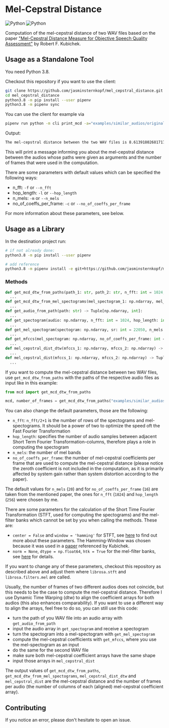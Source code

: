 # Mel-Cepstral Distance

![Python](https://img.shields.io/github/license/jasminsternkopf/mel_cepstral_distance)
![Python](https://img.shields.io/badge/python-3.8-green.svg)

Computation of the mel-cepstral distance of two WAV files based on the paper ["Mel-Cepstral Distance Measure for Objective Speech Quality Assessment"](https://ieeexplore.ieee.org/document/407206) by Robert F. Kubichek.

## Usage as a Standalone Tool

You need Python 3.8.

Checkout this repository if you want to use the client:

```sh
git clone https://github.com/jasminsternkopf/mel_cepstral_distance.git
cd mel_cepstral_distance
python3.8 -m pip install --user pipenv
python3.8 -m pipenv sync
```

You can use the client for example via

```sh
pipenv run python -m cli print_mcd -a="examples/similar_audios/original.wav" -b="examples/similar_audios/inferred.wav"
```

Output:

```sh
The mel-cepstral distance between the two WAV files is 8.613918026817176. This was computed using 539 frames.
```

This will print a message informing you about the mel-cepstral distance between the audios whose paths were given as arguments and the number of frames that were used in the computation.

There are some parameters with default values which can be specified the following ways:

- n_fft: `-f` or `--n_fft`
- hop_length: `-l` or `--hop_length`
- n_mels: `-m` or `--n_mels`
- no_of_coeffs_per_frame: `-c` or `--no_of_coeffs_per_frame`

For more information about these parameters, see below.

## Usage as a Library

In the destination project run:

```sh
# if not already done:
python3.8 -m pip install --user pipenv

# add reference
python3.8 -m pipenv install -e git+https://github.com/jasminsternkopf/mel_cepstral_distance.git@main#egg=mcd
```

### Methods

```py
def get_mcd_dtw_from_paths(path_1: str, path_2: str, n_fft: int = 1024, hop_length: int = 256, n_mels: int = 20, no_of_coeffs_per_frame: int = 16) -> Tuple[float, int]:
  ...
def get_mcd_dtw_from_mel_spectograms(mel_spectogram_1: np.ndarray, mel_spectogram_2: np.ndarray, no_of_coeffs_per_frame: int = 16) -> Tuple[float, int]:
  ...
def get_audio_from_path(path: str) -> Tuple[np.ndarray, int]:
  ...
def get_spectogram(audio: np.ndarray, n_fft: int = 1024, hop_length: int = 256) -> np.ndarray:
  ...
def get_mel_spectogram(spectogram: np.ndarray, sr: int = 22050, n_mels: int = 20) -> np.ndarray:
  ...
def get_mfccs(mel_spectogram: np.ndarray, no_of_coeffs_per_frame: int = 16) -> np.ndarray:
  ...
def mel_cepstral_dist_dtw(mfccs_1: np.ndarray, mfccs_2: np.ndarray) -> Tuple[float, int]:
  ...
def mel_cepstral_dist(mfccs_1: np.ndarray, mfccs_2: np.ndarray) -> Tuple[float, int]:
  ...
```

If you want to compute the mel-cepstral distance between two WAV files, use `get_mcd_dtw_from_paths` with the paths of the respective audio files as input like in this example:

```py
from mcd import get_mcd_dtw_from_paths

mcd, number_of_frames = get_mcd_dtw_from_paths("examples/similar_audios/original.wav", "examples/similar_audios/inferred.wav")
```

You can also change the default parameters, those are the following:

- `n_fft`: `n_fft/2+1` is the number of rows of the spectograms and mel-spectograms. It should be a power of two to optimize the speed oft the Fast Fourier Transformation
- `hop_length`: specifies the number of audio samples between adjacent Short Term Fourier Transformation-columns, therefore plays a role in computing the spectogram
- `n_mels`: the number of mel bands
- `no_of_coeffs_per_frame`: the number of mel-cepstral coefficients per frame that are used to compute the mel-cepstral distance (please notice the zeroth coefficient is not included in the computation, as it is primarily affected by system gain rather than system distortion according to the paper).

The default values for `n_mels` (`20`) and for `no_of_coeffs_per_frame` (`16`) are taken from the mentioned paper, the ones for `n_fft` (`1024`) and `hop_length` (`256`) were chosen by me.

There are some parameters for the calculation of the Short Time Fourier Transformation (STFT, used for computing the spectograms) and the mel-filter banks which cannot be set by you when calling the methods. These are:

- `center = False` and `window = 'hamming'` for STFT, see [here](https://librosa.org/doc/latest/generated/librosa.stft.html) to find out more about these parameters. The Hamming-Window was chosen because it was used in a [paper](https://ieeexplore.ieee.org/document/1163420) referenced by Kubichek.
- `norm = None`, `dtype = np.float64`, `htk = True` for the mel-filter banks, see [here](https://librosa.org/doc/latest/generated/librosa.filters.mel.html) for details.

If you want to change any of these parameters, checkout this repository as described above and adjust them where `librosa.stft` and `librosa.filters.mel` are called.

Usually, the number of frames of two different audios does not coincide, but this needs to be the case to compute the mel-cepstral distance. Therefore I use Dynamic Time Warping (dtw) to align the coefficient arrays for both audios (this also enhances comparability). If you want to use a different way to align the arrays, feel free to do so, you can still use this code:

- turn the path of you WAV file into an audio array with `get_audio_from_path`
- input the audio array in `get_spectogram` and receive a spectogram
- turn the spectogram into a mel-spectogram with `get_mel_spectogram`
- compute the mel-cepstral coefficients with `get_mfccs`, where you use the mel-spectogram as an input
- do the same for the second WAV file
- make sure both mel-cepstral coefficient arrays have the same shape
- input those arrays in `mel_cepstral_dist`

The output values of `get_mcd_dtw_from_paths`, `get_mcd_dtw_from_mel_spectograms`, `mel_cepstral_dist_dtw` and `mel_cepstral_dist` are the mel-cepstral distance and the number of frames per audio (the number of columns of each (aligned) mel-cepstral coefficient array).

## Contributing

If you notice an error, please don't hesitate to open an issue.
